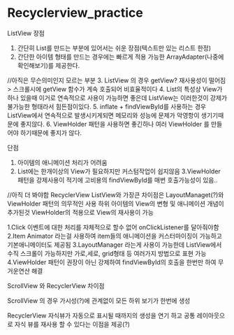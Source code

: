 # Recyclerview_practice

ListView 
장점
1. 간단히 List를 만드는 부분에 있어서는 쉬운 장점(텍스트만 있는 리스트 한정)
2. 간단한 아이템 형태를 만드는 경우에는 빠르게 적용 가능한 ArrayAdapter(나중에 확인해보기)를 제공한다.

//아직은 무슨의미인지 모르는 부분
3. ListView 의 경우 getView? 재사용성이 떨어짐 > 스크롤시에 getView 함수가 계속 호출되어 비효율적이다
4. List의 특성상 View가 하나 있을때 이거로 연속적으로 사용이 가능하면 좋은데 ListView는 이러한것이 강제가 불가능한 형태라서 힘든점이있다.
5. inflate + findViewById를 사용하는 경우 ListView에서 연속적으로 발생시키게되면 메모리와 성능에 문제가 악영항이 생기기때문에 좋지않다.
6. ViewHolder 패턴을 사용하면 좋긴하나 여러 ViewHolder 를 만들어야 하기때문에 좋지가 않다. 

단점
1. 아이템의 애니메이션 처리가 어려움
2. List에는 한개이상의 View가 필요하지만 커스텀작업이 쉽지않음
3.ViewHolder 패턴을 강제사용이 적기에 고비용의 findViewById를 매번 호출가능성이 있음..


//아직 더 봐야함
RecyclerView
ListView와 가장큰 차이점은 LayoutManaget(?)와 ViewHolder 패턴의 의무적인 사용
하위 아이템의 View의 변형 및 애니메이션 개념이 추가된것
ViewHolder의 적용으로 View의 재사용이 가능


1.Click 이벤트에 대한 처리를 자체적으로 할수 없어 onClickListener를 달아줘야함
2.Item Animator 라는걸 사용하여 item들의 애니메이션을 커스터마이징이 가능하고 기본애니메이터도 제공됨
3.LayoutManager 라는게 사용이 가능한데 ListView에서 수직 스크롤이 가능하지만 가로,세로, grid형태 등 여러가지 방법으로 표현 가능
4.ViewHolder 패턴이 권장이 아닌 강제하여 findViewById의 호출을 한번만 하여 무거운연산 해결


ScrollView 와 RecyclerView 차이점 

ScrollView 의 경우 가시성(?)에 관계없이 모든 하위 보기가 한번에 생성 

RecyclerView 자식뷰가 자동으로 표시될 때까지의 생성을 연기 하고 공통 레이아웃으로 자식 뷰를 재사용 할 수 있다는 이점을 제공(?)

